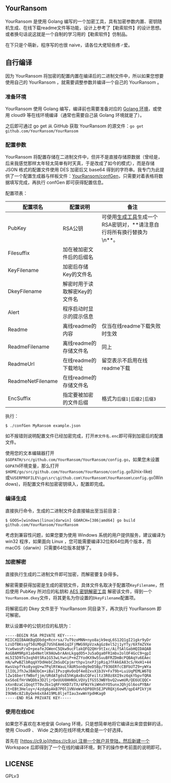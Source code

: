 YourRansom
---

YourRansom 是使用 Golang 编写的一个加密工具，具有加密参数内置、密钥随机生成、在线下载readme文件等功能，设计上参考了【勒索软件】的设计思想。或者换句话说这就是一个自制的学习用的【勒索软件】仿制品。

在下只是个萌新，程序写的也很 naive，请各位大佬轻些疼♂爱。

## 自行编译

因为 YourRansom 将加密的配置内置在编译后的二进制文件中，所以如果您想要使用自己的 YourRansom ，就需要调整参数并编译一个自己的 YourRansom 。

### 准备环境

YourRansom 使用 Golang 编写，编译前也需要准备对应的 [Golang 环境](https://golang.org/doc/install)，或使用 cloud9 等在线环境编译（通常也需要自己装 Golang 环境就是了）。

之后即可通过 go get 从 GitHub 获取 YourRansom 的源文件：`go get github.com/YourRansom/YourRansom`

### 配置参数

YourRansom 将配置存储在二进制文件中，但并不是直接存储原数据（曾经是，后来我感觉那样太年轻太简单有时天真，于是改成了如今的模式），而是存储 JSON 格式的配置文件使用 DES 加密后又 base64 得到的字符串。我专门为此提供了一个配置生成器与样板文件：[YourRansom/confGen](https://github.com/YourRansom/confGen)，只需要对着表格将数据填写完成，再执行 confGen 即可获得配置信息。

配置项表：

| 配置项名 | 配置说明 | 备注 |
| --- | --- | --- |
| PubKey | RSA公钥 | 可使用[生成工具]([https://github.com/YourRansom/genKeypair](https://github.com/YourRansom/genKeypair))生成一个RSA密钥对，**请注意自行将所有换行替换为\n**。 |
| Filesuffix | 加在被加密文件后的后缀名 |
| KeyFilename | 加密后存储Key的文件名 |
| DkeyFilename | 解密时用于读取解密Key的文件名 |
| Alert | 程序启动时显示的提示信息 |
| Readme | 离线readme的内容 | 仅当在线readme下载失败时生效 |
| ReadmeFilename | 离线readme的存储文件名 | 同上 |
| ReadmeUrl | 在线readme的下载地址 | 留空表示不启用在线readme下载 |
| ReadmeNetFilename | 在线readme的存储文件名 |
| EncSuffix | 指定要被加密的文件后缀 | 格式为`后缀1\|后缀2\|后缀3` |

执行：

```
$ ./confGen MyRansom example.json

```

如不报错则说明配置文件已经加密完成，打开`原文件名.enc`即可得到加密后的配置文件。

使用您的文本编辑器打开`$GOPATH/src/github.com/YourRansom/YourRansom/config.go`，如果您未设置`GOPATH`环境变量，那么打开`$HOME/go/src/github.com/YourRansom/YourRansom/config.go`(Unix-like)或`%USERPROFILE%\go\src\github.com\YourRansom\YourRansom\config.go`(Windows)，将配置文件和加密密钥填入，配置即完成。

### 编译生成

直接执行命令，生成的二进制文件会直接输出至当前目录：

```
$ GOOS=[windows|linux|darwin] GOARCH=[386|amd64] go build github.com/YourRansom/YourRansom

```

考虑到兼容性问题，如果您要为使用 Windows 系统的用户提供服务，建议编译为 win32 程序，如果面向 Linux ，您可能需要编译32位和64位两个版本，而 macOS（darwin）只需要64位版本就够了。

### 加密解密

直接执行生成的二进制文件即可加密，而解密要复杂得多。

解密需要获得加密是生成的密钥文件，具体文件名取决于配置项`KeyFilename`，然后使用 PubKey 所对应的私钥和 [AES 密钥解密工具](https://github.com/YourRansom/YourRansom-keyDecryptor) 解密该文件，得到一个`YourRansom.dkey`文件，将其更名为你设置的`DkeyFilename`配置项。

将解密后的 Dkey 文件至于 YourRansom 同目录下，再次执行 YourRansom 即可解密。

默认设置中的公钥对应的私钥为：
```
-----BEGIN RSA PRIVATE KEY-----
MIICXQIBAAKBgQDbdg+Rcnrsa/7uT9zoMNN+nyo8ajk9eqL6S12Q1gI21gkr9yDr
LzsDfBKssgf50iMbgE7UShEAm61qIFjMWG9XpVzxAgGz8el52j1yYTy/6XfmZVXe
Ycw6wosP/xD+peafeJGWenC5Qkw9ucFlakQFQ2QHr9tIxc/AifSAlGabHQIDAQAB
AoGBAM9RpX1ab4NetlK9AUwbrAAnLkgqdO5+Ju5aOga0FR1mbv2olOF4GcC9+gpI
mL5I5D97o3xqh8tSRa1G53wLYwniP+mZ7YodKX9w5SuuBFRZDmBcPQBAqYu6EAec
nN/wPwBZlbRqqXYDdHebCZmSuDCpjmrthpv1nxPJjpRiqJfFAkEA83cS/HxH1+44
KwsUxpfYko8yogU+w7PqlRtWauLYAUR5on0g9eD5Bp/T936ERfcCBFbUTZ9+yWYa
1lIOLJfhJwJBAObCm+iBalIPvzqHvOoQf4eO2xvX1b3V+FxT9b+LuiUqPEMLW6TQ
lZw16bertfWBofjjm/URdATgdsE5hKgAxBsCQFeiltz3R0z8XI9xz6qkYbpvfQRA
6xS6oEfHrVWQDbx3D2ljrQeUUU8HHN9LVQVyIfG553WBYbvQ2vwmUR/QE6UCQQC+
xXxnBzaCiQoqtTT0vJbx1qRFrHXD7zTX/4FWzYkiWHxhYO5unxJQhjGl6osPYBAr
1t+EBt3Heloy+/4zdg6pAkB7POl1VNVeWvhDP8Oh5EJPVRQXj6owM/qpE4PIkYjH
I9UW6c8ZiByQek6xXA419ML0ljeTIau3xwWnYpdHKag0
-----END RSA PRIVATE KEY-----
```

### 使用在线IDE

如果您不喜欢在本地安装 Golang 环境，只是想简单地将它编译出来尝尝鲜的话，使用 Cloud9 、 Wide 之类的在线环境大概会是一个好选择。

首先在 [https://c9.io](https://c9.io) 注册一个账户并登陆，然后新建一个 Workspace 后即得到了一个在线的编译环境，剩下的操作参考前面的说明即可。

## LICENSE

GPLv3
